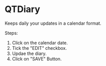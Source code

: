QTDiary
=======

Keeps daily your updates in a calendar format.

Steps:

1) Click on the calendar date.
2) Tick the "EDIT" checkbox.
3) Updae the diary.
4) Click on "SAVE" Button.
